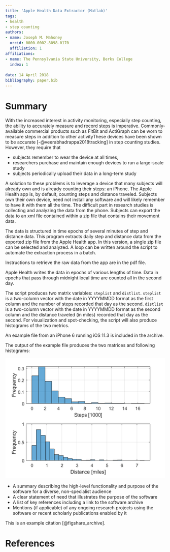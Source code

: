 ```yaml
---
title: 'Apple Health Data Extractor (Matlab)'
tags:
- health
- step counting
authors:
- name: Joseph M. Mahoney
  orcid: 0000-0002-8098-0170
  affiliation: 1
affiliations:
- name: The Pennsylvania State University, Berks College
  index: 1

date: 14 April 2018
bibliography: paper.bib
---
```


# Summary

With the increased interest in activity monitoring, especially step counting, the ability to accurately measure and record steps is imperative. Commonly-available commercial products such as FitBit and ActiGraph can be worn to measure steps in addition to other activityThese devices have been shown to be accurate [-@veerabhadrappa2018tracking] in step counting studies. However, they require that 

- subjects remember to wear the device at all times, 
- researchers purchase and maintain enough devices to run a large-scale study
- subjects periodically upload their data in a long-term study

A solution to these problems is to leverage a device that many subjects will already own and is already counting their steps: an iPhone. The Apple Health app is, by default, counting steps and distance traveled. Subjects own their own device, need not install any software and will likely remember to have it with them all the time. The difficult part in research studies is collecting and analyzing the data from the phone. Subjects can export the data to an xml file contained within a zip file that contains their movement data. 

The data is structured in time epochs of several minutes of step and distance data. This program extracts daily step and distance data from the exported zip file from the Apple Health app. In this version, a single zip file can be selected and analyzed. A loop can be written around the script to automate the extraction process in a batch. 

Instructions to retrieve the raw data from the app are in the pdf file.
  
Apple Health writes the data in epochs of various lengths of time. Data in epochs that pass through midnight local time are counted all in the second day.

The script produces two matrix variables: `steplist` and `distlist`. `steplist` is a two-column vector with the date in YYYYMMDD format as the first column and the number of steps recorded that day as the second. `distlist` is a two-column vector with the date in YYYYMMDD format as the second column and the distance traveled (in miles) recorded that day as the second. For visualization and spot-checking, the script will also produce histograms of the two metrics. 

An example file from an iPhone 6 running iOS 11.3 is included in the archive. 

The output of the example file produces the two matrices and following histograms:

![Fidgit deposited in figshare.](hist.png)

- A summary describing the high-level functionality and purpose of the software
for a diverse, non-specialist audience
- A clear statement of need that illustrates the purpose of the software
- A list of key references including a link to the software archive
- Mentions (if applicable) of any ongoing research projects using the software
or recent scholarly publications enabled by it


This is an example citation [@figshare_archive].
 

# References